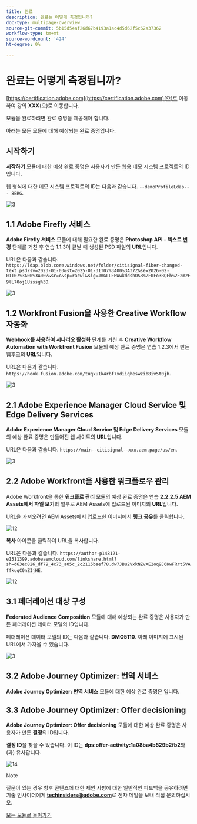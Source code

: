 ```yaml
---
title: 완료
description: 완료는 어떻게 측정됩니까?
doc-type: multipage-overview
source-git-commit: 5b15d54af26d67b4193a1ac4d5d62f5c62a37362
workflow-type: tm+mt
source-wordcount: '424'
ht-degree: 0%

---
```


# 완료는 어떻게 측정됩니까?

[https://certification.adobe.com](https://certification.adobe.com)(으)로 이동하여 강의 **XXX**(으)로 이동합니다.

모듈을 완료하려면 완료 증명을 제공해야 합니다.

아래는 모든 모듈에 대해 예상되는 완료 증명입니다.

## 시작하기

**시작하기** 모듈에 대한 예상 완료 증명은 사용자가 만든 웹용 데모 시스템 프로젝트의 ID입니다.

웹 형식에 대한 데모 시스템 프로젝트의 ID는 다음과 같습니다. `--demoProfileLdap-- - 8ERG`.

![3](./assets/images/module0dtl.png)

## 1.1 Adobe Firefly 서비스

**Adobe Firefly 서비스** 모듈에 대해 필요한 완료 증명은 **Photoshop API - 텍스트 변경** 단계를 거친 후 연습 1.1.3이 끝날 때 생성된 PSD 파일의 **URL**&#x200B;입니다.

URL은 다음과 같습니다. `https://ldap.blob.core.windows.net/folder/citisignal-fiber-changed-text.psd?sv=2023-01-03&st=2025-01-31T07%3A00%3A37Z&se=2026-02-01T07%3A00%3A00Z&sr=c&sp=racwl&sig=JmGLLEBWwkddsbOS8%2F0Fo3BQEh%2F2m2E9lL70oj1Usssg%3D`.

![3](./assets/images/ps24.png)

## 1.2 Workfront Fusion을 사용한 Creative Workflow 자동화

**Webhook를 사용하여 시나리오 활성화** 단계를 거친 후 **Creative Workflow Automation with Workfront Fusion** 모듈의 예상 완료 증명은 연습 1.2.3에서 만든 웹후크의 **URL**&#x200B;입니다.

URL은 다음과 같습니다. `https://hook.fusion.adobe.com/tuqxu1k4rbf7xdiiqheswzib8iv5t0jh`.

![3](./assets/images/wff.png)

## 2.1 Adobe Experience Manager Cloud Service 및 Edge Delivery Services

**Adobe Experience Manager Cloud Service 및 Edge Delivery Services** 모듈의 예상 완료 증명은 만들어진 웹 사이트의 **URL**&#x200B;입니다.

URL은 다음과 같습니다. `https://main--citisignal--xxx.aem.page/us/en`.

![3](./assets/images/aemcsweb.png)

## 2.2 Adobe Workfront을 사용한 워크플로우 관리

Adobe Workfront을 통한 **워크플로 관리** 모듈의 예상 완료 증명은 연습 **2.2.2.5 AEM Assets에서 파일 보기**&#x200B;의 일부로 AEM Assets에 업로드된 이미지의 **URL**&#x200B;입니다.

URL을 가져오려면 AEM Assets에서 업로드한 이미지에서 **링크 공유**&#x200B;를 클릭합니다.

![12](./assets/images/wflink1.png)

**복사** 아이콘을 클릭하여 URL을 복사합니다.

URL은 다음과 같습니다. `https://author-p148121-e1511399.adobeaemcloud.com/linkshare.html?sh=d63ec826_df79_4c73_a05c_2c2115baef78.dw7JBu2VxkNZvXE2oq9J6KwFRrt5VAffkuqC0nZIjHE`.

![12](./assets/images/wflink2.png)

## 3.1 페더레이션 대상 구성

**Federated Audience Composition** 모듈에 대해 예상되는 완료 증명은 사용자가 만든 페더레이션 데이터 모델의 ID입니다.

페더레이션 데이터 모델의 ID는 다음과 같습니다. **DMO5110**. 아래 이미지에 표시된 URL에서 가져올 수 있습니다.

![3](./assets/images/completemodule3fac.png)

## 3.2 Adobe Journey Optimizer: 번역 서비스

**Adobe Journey Optimizer: 번역 서비스** 모듈에 대한 예상 완료 증명은 입니다.

## 3.3 Adobe Journey Optimizer: Offer decisioning

**Adobe Journey Optimizer: Offer decisioning** 모듈에 대한 예상 완료 증명은 사용자가 만든 **결정**&#x200B;의 ID입니다.

**결정 ID**&#x200B;을 찾을 수 있습니다. 이 ID는 **dps:offer-activity:1a08ba4b529b2fb2**&#x200B;와(과) 유사합니다.

![14](./assets/images/offers.png)

>[!NOTE]
>
>질문이 있는 경우 향후 콘텐츠에 대한 제안 사항에 대한 일반적인 피드백을 공유하려면 기술 인사이더에게 **techinsiders@adobe.com**&#x200B;로 전자 메일을 보내 직접 문의하십시오.

[모든 모듈로 돌아가기](./overview.md)